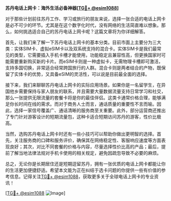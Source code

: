 **苏丹电话上网卡：海外生活必备神器[[TG💪+ @esim1088](https://t.me/s/esim1088)]**

对于那些计划前往苏丹工作、学习或旅行的朋友来说，选择一张合适的电话上网卡是必不可少的环节。尤其是在这个数字化时代，没有网络的生活简直难以想象。那么，如何挑选适合自己的苏丹电话上网卡呢？这篇文章将为你详细解答。

首先，让我们来了解一下苏丹电话上网卡的基本分类。目前市面上主要分为三大类：实体SIM卡、虚拟eSIM卡以及双系统支持的混合卡。实体SIM卡是我们最常见的类型，它需要插入手机卡槽才能使用，功能稳定且兼容性高，但更换国家时可能需要重新购买新的卡片。而eSIM卡则是一种虚拟卡，无需物理卡槽即可激活，支持多国切换，非常适合经常跨国旅行的人群。混合卡则是两者结合的产物，既保留了实体卡的优势，又具备eSIM的灵活性，可以说是目前最全面的选择。

接下来，我们来聊聊苏丹电话上网卡的实际应用场景。如果你是一名留学生，在异国他乡需要保持与家人朋友的联系，并且需要大量数据流量支持日常学习和社交，那么一张提供无限流量的套餐卡将是你的最佳伴侣。这类卡通常价格合理，能够满足你长时间在线的需求。而对于商务人士而言，通话质量的重要性不言而喻。因此，选择一家信号覆盖广、通话清晰的服务商至关重要。此外，部分运营商还推出了专门针对游客设计的短期流量包，这种卡适合短期访问苏丹的游客，性价比极高。

当然，选购苏丹电话上网卡时还有一些小技巧可以帮助你做出更明智的选择。首先，关注服务商的口碑和服务评价，确保其在网络稳定性、客服响应速度等方面表现良好；其次，对比不同套餐的价格与内容，尽量选择性价比高的产品；最后，提前了解当地法律法规对手机卡使用的相关规定，避免因疏忽导致不必要的麻烦。

总之，无论你是长期居住还是短期逗留苏丹，拥有一张优质的电话上网卡都能让你的生活更加便捷舒适。希望本文能为正在纠结于选卡问题的你提供一些有价值的参考信息。记得关注[TG💪+ @esim1088](https://t.me/s/esim1088)，获取更多关于全球电话上网卡的专业资讯！

[[TG💪+ @esim1088](https://t.me/s/esim1088) ![Image](https://i.postimg.cc/4NQfJmqS/Snipaste-2025-05-13-00-14-12.png)]